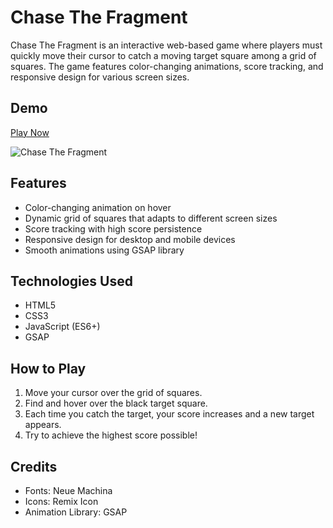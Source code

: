 # Chase The Fragment

Chase The Fragment is an interactive web-based game where players must quickly move their cursor to catch a moving target square among a grid of squares. The game features color-changing animations, score tracking, and responsive design for various screen sizes.

## Demo
[Play Now](https://ad1tyac0des.github.io/Chase-the-Fragment/)

![Chase The Fragment](./docs/demo.gif)

## Features

- Color-changing animation on hover
- Dynamic grid of squares that adapts to different screen sizes
- Score tracking with high score persistence
- Responsive design for desktop and mobile devices
- Smooth animations using GSAP library

## Technologies Used

- HTML5
- CSS3
- JavaScript (ES6+)
- GSAP

## How to Play

1. Move your cursor over the grid of squares.
2. Find and hover over the black target square.
3. Each time you catch the target, your score increases and a new target appears.
4. Try to achieve the highest score possible!

## Credits

- Fonts: Neue Machina
- Icons: Remix Icon
- Animation Library: GSAP
